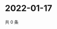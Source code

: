 # 2022-01-17

共 0 条

<!-- BEGIN WEIBO -->
<!-- 最后更新时间 Mon Jan 17 2022 22:09:02 GMT+0800 (China Standard Time) -->

<!-- END WEIBO -->
